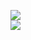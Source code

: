 [![](https://img.shields.io/badge/Made%20With-Github%20Spray-lightgrey.svg?style=for-the-badge&logo=github)](https://github.com/Annihil/github-spray#3822)  
[![](https://i.imgur.com/2DrTn0Z.gif)](https://github.com/Annihil/github-spray)